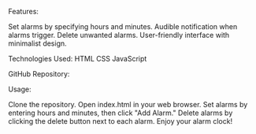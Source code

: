 Features:

Set alarms by specifying hours and minutes.
Audible notification when alarms trigger.
Delete unwanted alarms.
User-friendly interface with minimalist design.

Technologies Used:
HTML
CSS
JavaScript

GitHub Repository: 

Usage:

Clone the repository.
Open index.html in your web browser.
Set alarms by entering hours and minutes, then click "Add Alarm."
Delete alarms by clicking the delete button next to each alarm.
Enjoy your alarm clock!
